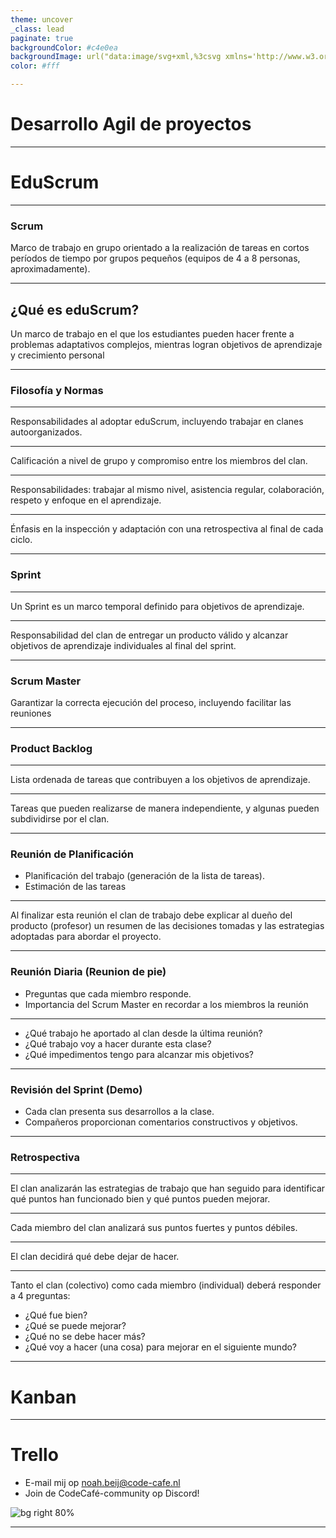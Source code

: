 ```yaml
---
theme: uncover
_class: lead
paginate: true
backgroundColor: #c4e0ea
backgroundImage: url("data:image/svg+xml,%3csvg xmlns='http://www.w3.org/2000/svg' version='1.1' xmlns:xlink='http://www.w3.org/1999/xlink' xmlns:svgjs='http://svgjs.dev/svgjs' width='1440' height='560' preserveAspectRatio='none' viewBox='0 0 1440 560'%3e%3cg mask='url(%26quot%3b%23SvgjsMask1363%26quot%3b)' fill='none'%3e%3crect width='1440' height='560' x='0' y='0' fill='url(%26quot%3b%23SvgjsRadialGradient1364%26quot%3b)'%3e%3c/rect%3e%3cpath d='M1440 0L1084.3 0L1440 28.89z' fill='rgba(255%2c 255%2c 255%2c .1)'%3e%3c/path%3e%3cpath d='M1084.3 0L1440 28.89L1440 170.31L874.14 0z' fill='rgba(255%2c 255%2c 255%2c .075)'%3e%3c/path%3e%3cpath d='M874.14 0L1440 170.31L1440 280.94L593.99 0z' fill='rgba(255%2c 255%2c 255%2c .05)'%3e%3c/path%3e%3cpath d='M593.99 0L1440 280.94L1440 295.91L257.93 0z' fill='rgba(255%2c 255%2c 255%2c .025)'%3e%3c/path%3e%3cpath d='M0 560L510.87 560L0 536.15z' fill='rgba(0%2c 0%2c 0%2c .1)'%3e%3c/path%3e%3cpath d='M0 536.15L510.87 560L995.56 560L0 379.74z' fill='rgba(0%2c 0%2c 0%2c .075)'%3e%3c/path%3e%3cpath d='M0 379.74L995.56 560L1054.19 560L0 144.44z' fill='rgba(0%2c 0%2c 0%2c .05)'%3e%3c/path%3e%3cpath d='M0 144.44L1054.19 560L1055.2 560L0 88.09z' fill='rgba(0%2c 0%2c 0%2c .025)'%3e%3c/path%3e%3c/g%3e%3cdefs%3e%3cmask id='SvgjsMask1363'%3e%3crect width='1440' height='560' fill='white'%3e%3c/rect%3e%3c/mask%3e%3cradialGradient cx='100%25' cy='100%25' r='1545.06' gradientUnits='userSpaceOnUse' id='SvgjsRadialGradient1364'%3e%3cstop stop-color='%230e2a47' offset='0'%3e%3c/stop%3e%3cstop stop-color='rgba(4%2c 3%2c 136%2c 1)' offset='1'%3e%3c/stop%3e%3c/radialGradient%3e%3c/defs%3e%3c/svg%3e")
color: #fff

---
```


# Desarrollo Agil de proyectos

---

# EduScrum

---

### Scrum

Marco de trabajo en grupo orientado a la realización de tareas en cortos períodos de tiempo por grupos pequeños (equipos de 4 a 8  personas, aproximadamente).

---

## ¿Qué es eduScrum?

Un marco de trabajo en el que los estudiantes pueden hacer frente a problemas adaptativos complejos, mientras logran objetivos de aprendizaje y crecimiento personal

---

### Filosofía y Normas

---

Responsabilidades al adoptar eduScrum, incluyendo trabajar en clanes autoorganizados.

---

Calificación a nivel de grupo y compromiso entre los miembros del clan.

---

Responsabilidades: trabajar al mismo nivel, asistencia regular, colaboración, respeto y enfoque en el aprendizaje.

---

Énfasis en la inspección y adaptación con una retrospectiva al final de cada ciclo.

---

### Sprint

---

Un Sprint es un marco temporal definido para objetivos de aprendizaje.

---

Responsabilidad del clan de entregar un producto válido y alcanzar objetivos de aprendizaje individuales al final del sprint.

---

### Scrum Master

Garantizar la correcta ejecución del proceso, incluyendo facilitar las reuniones

---

### Product Backlog

---

Lista ordenada de tareas que contribuyen a los objetivos de aprendizaje.

---

Tareas que pueden realizarse de manera independiente, y algunas pueden subdividirse por el clan.

---

### Reunión de Planificación

* Planificación del trabajo (generación de la lista de tareas).
* Estimación de las tareas

---

Al finalizar esta reunión el clan de trabajo debe explicar al dueño del producto (profesor) un resumen de las decisiones tomadas y las estrategias adoptadas para abordar el proyecto.

---

### Reunión Diaria (Reunion de pie)

* Preguntas que cada miembro responde.
* Importancia del Scrum Master en recordar a los miembros la reunión

---

* ¿Qué trabajo he aportado al clan desde la última reunión?
* ¿Qué trabajo voy a hacer durante esta clase?
* ¿Qué impedimentos tengo para alcanzar mis objetivos?

---

### Revisión del Sprint (Demo)

* Cada clan presenta sus desarrollos a la clase.
* Compañeros proporcionan comentarios constructivos y objetivos.

---

### Retrospectiva

---

El clan analizarán las estrategias de trabajo que han seguido para identificar qué puntos han funcionado bien y qué puntos pueden mejorar.

---
Cada miembro del clan analizará sus puntos fuertes y puntos débiles.

---

El clan decidirá qué debe dejar de hacer.

---

Tanto el clan (colectivo) como cada miembro (individual) deberá responder a 4 preguntas:


* ¿Qué fue bien?
* ¿Qué se puede mejorar?
* ¿Qué no se debe hacer más?
* ¿Qué voy a hacer (una cosa) para mejorar en el siguiente mundo?

---

# Kanban



---

# Trello

* E-mail mij op noah.beij@code-cafe.nl
* Join de CodeCafé-community op Discord!

![bg right 80%](https://assets.nbeij.nl/marp/assets/codecafe.png)

---